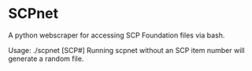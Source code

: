 # SCPnet
A python webscraper for accessing SCP Foundation files via bash.

Usage: ./scpnet [SCP#]
Running scpnet without an SCP item number will generate a random file.
